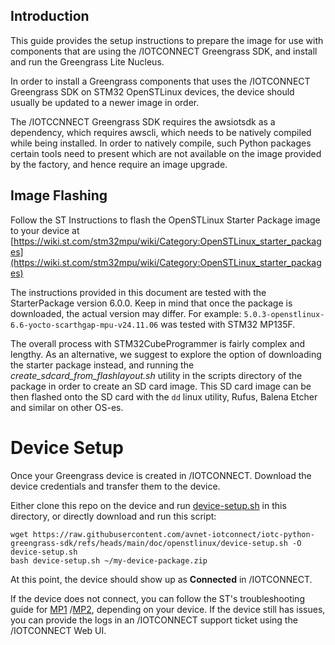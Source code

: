 ## Introduction

This guide provides the setup instructions to prepare the image 
for use with components that are using the /IOTCONNECT Greengrass SDK,
and install and run the Greengrass Lite Nucleus.

In order to install a Greengrass components that uses the 
/IOTCONNECT Greengrass SDK on STM32 OpenSTLinux devices,
the device should usually be updated to a newer image in order.  


The /IOTCCNNECT Greengrass SDK requires the awsiotsdk as a dependency, which requires awscli, 
which needs to be natively compiled while being installed. In order to natively compile, 
such Python packages certain tools need to present which are not available on the image provided 
by the factory, and hence require an image upgrade.

## Image Flashing

Follow the ST Instructions to flash the OpenSTLinux Starter Package image to your device at 
[https://wiki.st.com/stm32mpu/wiki/Category:OpenSTLinux_starter_packages](https://wiki.st.com/stm32mpu/wiki/Category:OpenSTLinux_starter_packages)

The instructions provided in this document are tested with the StarterPackage version 6.0.0. 
Keep in mind that once the package is downloaded, the actual version may differ. For example:
```5.0.3-openstlinux-6.6-yocto-scarthgap-mpu-v24.11.06``` was tested with STM32 MP135F.

The overall process with STM32CubeProgrammer is fairly complex and lengthy. 
As an alternative, we suggest to explore the option of downloading the starter package instead, 
and running the *create_sdcard_from_flashlayout.sh* utility in the scripts directory
of the package in order to create an SD card image. 
This SD card image can be then flashed onto the SD card with the ``dd`` 
linux utility, Rufus, Balena Etcher and similar on other OS-es. 

# Device Setup

Once your Greengrass device is created in /IOTCONNECT. Download the device credentials 
and transfer them to the device.

Either clone this repo on the device and run [device-setup.sh](device-setup.sh) in this directory,
or directly download and run this script:
```shell
wget https://raw.githubusercontent.com/avnet-iotconnect/iotc-python-greengrass-sdk/refs/heads/main/doc/openstlinux/device-setup.sh -O device-setup.sh
bash device-setup.sh ~/my-device-package.zip
```

At this point, the device should show up as **Connected** in /IOTCONNECT.

If the device does not connect, you can follow the ST's troubleshooting guide for 
[MP1](https://github.com/stm32-hotspot/STM32MP1_AWS-IoT-Greengrass-nucleus-lite/)
/[MP2](https://github.com/stm32-hotspot/STM32MP1_AWS-IoT-Greengrass-nucleus-lite/),
depending on your device. If the device still has issues, 
you can provide the logs in an /IOTCONNECT support ticket using the /IOTCONNECT Web UI.


